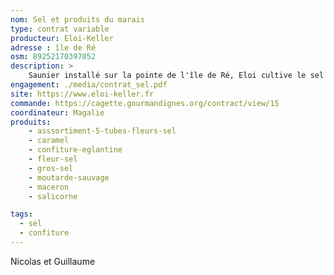 ```yaml
---
nom: Sel et produits du marais
type: contrat variable
producteur: Eloi-Keller
adresse : île de Ré
osm: 89252170397052
description: >
    Saunier installé sur la pointe de l'île de Ré, Eloi cultive le sel dans le marais familial.
engagement: ./media/contrat_sel.pdf
site: https://www.eloi-keller.fr
commande: https://cagette.gourmandignes.org/contract/view/15
coordinateur: Magalie
produits:
    - asssortiment-5-tubes-fleurs-sel
    - caramel
    - confiture-eglantine
    - fleur-sel
    - gros-sel
    - moutarde-sauvage
    - maceron
    - salicorne

tags:
  - sel
  - confiture
---
```


Nicolas et Guillaume
